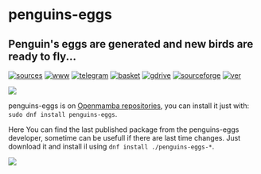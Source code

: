penguins-eggs
=============

## Penguin&#39;s eggs are generated and new birds are ready to fly...
[![sources](https://img.shields.io/badge/github-sources-cyan)](https://github.com/pieroproietti/penguins-eggs)
[![www](https://img.shields.io/badge/www-blog-cyan)](https://penguins-eggs.net)
[![telegram](https://img.shields.io/badge/telegram-group-cyan)](https://t.me/penguins_eggs)
[![basket](https://img.shields.io/badge/basket-naked-blue)](https://github.com/pieroproietti/penguins-eggs/basket)
[![gdrive](https://img.shields.io/badge/gdrive-all-blue)](https://drive.google.com/drive/folders/19fwjvsZiW0Dspu2Iq-fQN0J-PDbKBlYY)
[![sourceforge](https://img.shields.io/badge/sourceforge-all-blue)](https://sourceforge.net/projects/penguins-eggs/files/)
[![ver](https://img.shields.io/npm/v/penguins-eggs.svg)](https://npmjs.org/package/penguins-eggs)

![](https://openmamba.org/it/wp-content/uploads/sites/3/2019/11/openmamba-306x55.png)

penguins-eggs is on [Openmamba repositories](https://openmamba.org/it/rpms/base/), you can install it just with: `sudo dnf install penguins-eggs`.

Here You can find the last published package from the penguins-eggs developer, sometime can be usefull if there are last time changes. Just download it and install il using `dnf install ./penguins-eggs-*`.

![](https://openmamba.org/it/wp-content/uploads/sites/3/2022/10/welcome.png)

